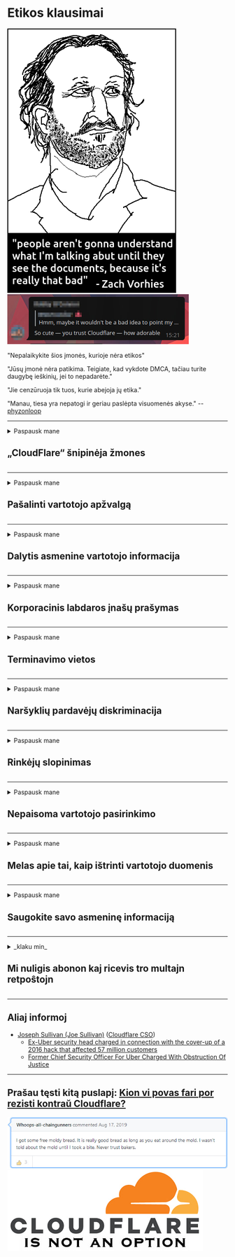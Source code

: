 # Etikos klausimai

![](../image/itsreallythatbad.jpg)
![](../image/telegram/c81238387627b4bfd3dcd60f56d41626.jpg)

"Nepalaikykite šios įmonės, kurioje nėra etikos"

"Jūsų įmonė nėra patikima. Teigiate, kad vykdote DMCA, tačiau turite daugybę ieškinių, jei to nepadarėte."

"Jie cenzūruoja tik tuos, kurie abejoja jų etika."

"Manau, tiesa yra nepatogi ir geriau paslėpta visuomenės akyse."  -- [phyzonloop](https://twitter.com/phyzonloop)


---


<details>
<summary>Paspausk mane

## „CloudFlare“ šnipinėja žmones
</summary>


„Cloudflare“ siunčia šlamšto el. Laiškus ne „Cloudflare“ vartotojams.

- Siųsti el. Laiškus tik pasirinkusiems abonentams
- Kai vartotojas sako „stop“, nustokite siųsti el. Laiškus

Tai taip paprasta. Bet „Cloudflare“ nerūpi.
„Cloudflare“ teigė, kad naudodamiesi savo paslauga gali sustabdyti visus nepageidaujamus elektronikos platintojus ar užpuolikus.
Kaip sustabdyti „Cloudflare“ neįjungę „Cloudflare“?


| 🖼 | 🖼 |
| --- | --- |
| ![](../image/cfspam01.jpg) | ![](../image/cfspam03.jpg) |
| ![](../image/cfspam02.jpg) | ![](../image/cfspambrittany.jpg)<br>![](../image/cfspamtwtr.jpg) |

</details>

---

<details>
<summary>Paspausk mane

## Pašalinti vartotojo apžvalgą
</summary>


„Cloudflare“ cenzūra neigiamų atsiliepimų.
Jei „Twitter“ publikuosite „Cloudflare“ tekstą, turėsite galimybę gauti „Cloudflare“ darbuotojo atsakymą „Ne, tai ne“ pranešimu.
Jei paskelbiate neigiamą atsiliepimą bet kurioje peržiūros svetainėje, jie bandys jį cenzūruoti.


| 🖼 | 🖼 |
| --- | --- |
| ![](../image/cfcenrev_01.jpg)<br>![](../image/cfcenrev_02.jpg) | ![](../image/cfcenrev_03.jpg) |

</details>

---

<details>
<summary>Paspausk mane

## Dalytis asmenine vartotojo informacija
</summary>


Debesų liepsna turi didžiulę priekabiavimo problemą.
„Cloudflare“ dalijasi asmenine informacija apie tuos, kurie skundžiasi dėl priglobtų svetainių.
Jie kartais prašo jūsų pateikti savo tikrąjį asmens tapatybės dokumentą.
Jei nenorite priekabiauti, užpulti, praryti ar nužudyti, geriau atsiribokite nuo „Cloudflared“ svetainių.


| 🖼 | 🖼 |
| --- | --- |
| ![](../image/cfdox_what.jpg) | ![](../image/cfdox_swat.jpg) |
| ![](../image/cfdox_kill.jpg) | ![](../image/cfdox_threat.jpg) |
| ![](../image/cfdox_dox.jpg) | ![](../image/cfdox_ex1.jpg)<br>![](../image/cfdox_ex2.jpg) |

</details>

---

<details>
<summary>Paspausk mane

## Korporacinis labdaros įnašų prašymas
</summary>


„CloudFlare“ prašo labdaros įmokų.
Labai pasibaisėtina, kad amerikiečių korporacija paprašys labdaros kartu su pelno nesiekiančiomis organizacijomis, kurios turi rimtų priežasčių.
Jei jums patinka blokuoti žmones ar eikvoti kitų žmonių laiką, galbūt norėsite užsisakyti picas „Cloudflare“ darbuotojams.


![](../image/cfdonate.jpg)

</details>

---

<details>
<summary>Paspausk mane

## Terminavimo vietos
</summary>


Ką darysi, jei svetainė staiga sumažės?
Yra pranešimų, kad „Cloudflare“ be jokio perspėjimo tyliai ištrina vartotojo konfigūraciją arba nutraukia paslaugų teikimą.
Siūlome rasti geresnį paslaugų teikėją.

![](../image/cftmnt.jpg)

</details>

---

<details>
<summary>Paspausk mane

## Naršyklių pardavėjų diskriminacija
</summary>


„CloudFlare“ teikia pirmenybę tiems, kurie naudojasi „Firefox“, o priešiškai elgiasi su „Tor“ naršyklės ne „Tor“ naršyklės vartotojais.
„Tor“ vartotojai, kurie teisėtai atsisako vykdyti nemokamą „Java“ scenarijų, taip pat elgiasi priešiškai.
Ši prieigos nelygybė yra tinklo neutralumo ir piktnaudžiavimo galia.

![](../image/browdifftbcx.gif)

- Kairėje: „Tor“ naršyklė, dešinėje: „Chrome“. Tas pats IP adresas.

![](../image/browserdiff.jpg)

- Kairėje: „Tor“ naršyklės „Java“ scenarijus išjungtas, slapukas įjungtas
- Dešinė: „Chrome Javascript“ įgalinta, Slapukas neleidžiamas

![](../image/cfsiryoublocked.jpg)

- „QuteBrowser“ (nepilna naršyklė) be „Tor“ („Clearnet IP“)

| ***Naršyklė*** | ***Prieigos gydymas*** |
| --- | --- |
| Tor Browser („JavaScript“ įgalinta) | prieiga leidžiama |
| Firefox („JavaScript“ įgalinta) | prieiga pablogėjusi |
| Chromium („JavaScript“ įgalinta) | prieiga pablogėjusi |
| Chromium or Firefox („Java“ scenarijus išjungtas) | prieiga atmesta |
| Chromium or Firefox (Slapukas neleidžiamas) | prieiga atmesta |
| QuteBrowser | prieiga atmesta |
| lynx | prieiga atmesta |
| w3m | prieiga atmesta |
| wget | prieiga atmesta |


Kodėl nepasinaudojus garso mygtuku lengvam iššūkiui išspręsti?

Taip, yra garso mygtukas, tačiau jis visada neveikia naudojant „Tor“.
Šį pranešimą gausite spustelėję jį:

```
Pabandyti dar kartą vėliau
Jūsų kompiuteris ar tinklas gali siųsti automatines užklausas.
Norėdami apsaugoti savo vartotojus, šiuo metu negalime apdoroti jūsų užklausos.
Norėdami gauti daugiau informacijos, apsilankykite mūsų pagalbos puslapyje
```

</details>

---

<details>
<summary>Paspausk mane

## Rinkėjų slopinimas
</summary>


Rinkėjai JAV valstijose registruojasi galėdami balsuoti per savo gyvenamosios vietos valstybės sekretoriaus svetainę.
Respublikonų kontroliuojamos valstybės sekretorių įstaigos verčiasi rinkėjų numalšinimu proksifikuodamos valstybės sekretoriaus svetainę per „Cloudflare“.
„Cloudflare“ priešiškas elgesys su „Tor“ vartotojais, jos MITM, kaip centralizuoto pasaulinio stebėjimo taško, padėtis ir žalingas jo vaidmuo apskritai daro būsimuosius rinkėjus nelinkusius registruotis.
Visų pirma liberalai linkę į privatumą.
Rinkėjų registracijos formos renka neskelbtiną informaciją apie rinkėjo politinį pasvirimą, asmens fizinį adresą, socialinio draudimo numerį ir gimimo datą.
Daugelis valstybių viešai prieina tik dalį šios informacijos, tačiau „Cloudflare“ mato visą tą informaciją, kai kas nors registruojasi balsuoti.

Atminkite, kad registracija popieriuje nepanaikina „Cloudflare“, nes valstybės duomenų įvesties darbuotojų sekretorius greičiausiai naudosis „Cloudflare“ svetaine duomenų įvedimui.

| 🖼 | 🖼 |
| --- | --- |
| ![](../image/cfvotm_01.jpg) | ![](../image/cfvotm_02.jpg) |

- Change.org yra garsi svetainė, skirta rinkti balsus ir imtis veiksmų.
“žmonės visur pradeda kampanijas, telkia rėmėjus ir bendradarbiauja su sprendimų priėmėjais, siekdami sprendimų.”
Deja, dėl „Cloudflare“ agresyvaus filtro daugelis žmonių iš viso negali peržiūrėti „Change.org“.
Jiems neleidžiama pasirašyti peticijos, taip pašalinant juos iš demokratinio proceso.
Problemos pašalinimą gali padėti naudoti kita, be debesų naudojama platforma, pavyzdžiui, „OpenPetition“.

| 🖼 | 🖼 |
| --- | --- |
| ![](../image/changeorgasn.jpg) | ![](../image/changeorgtor.jpg) |

- „Cloudflare“ „Atėnų projektas“ siūlo nemokamą apsaugą įmonės lygiu valstybinių ir vietos rinkimų svetainėse.
Jie teigė, kad „jų rinkėjai gali gauti informaciją apie rinkimus ir rinkėjų registraciją“, tačiau tai melas, nes daugelis žmonių tiesiog negali naršyti šioje svetainėje.

</details>

---

<details>
<summary>Paspausk mane

## Nepaisoma vartotojo pasirinkimo
</summary>


Jei kažko atsisakote, tikitės, kad negaunate apie tai el. Laiško.
„Cloudflare“ nepaiso vartotojo pasirinkimo ir dalijasi duomenimis su trečiųjų šalių korporacijomis be kliento sutikimo.
Jei naudojate jų nemokamą planą, jie kartais jums siunčia el. Laišką, prašydami įsigyti mėnesinę prenumeratą.

![](../image/cfviopl_tp.jpg)

</details>

---

<details>
<summary>Paspausk mane

## Melas apie tai, kaip ištrinti vartotojo duomenis
</summary>


Remiantis šiuo buvusio „cloudflare“ kliento tinklaraščiu, „Cloudflare“ meluoja apie sąskaitų ištrynimą.
Šiais laikais daugelis įmonių saugo jūsų duomenis uždarius ar pašalinus jūsų sąskaitą.
Daugelis gerų kompanijų apie tai užsimena savo privatumo politikoje.
Debesų liepsna? Ne.

```
2019-08-05 „CloudFlare“ atsiuntė man patvirtinimą, kad jie pašalino mano sąskaitą.
2019-10-02 Gavau el. Laišką iš „CloudFlare“, „nes esu klientas“
```

„Cloudflare“ nežinojo apie žodį „pašalinti“.
Jei jis tikrai pašalintas, kodėl šis buvęs klientas gavo el. Laišką?
Jis taip pat paminėjo, kad „Cloudflare“ privatumo politikoje apie tai neužsimenama.

```
Naujojoje jų privatumo politikoje neminimas duomenų saugojimas metus.
```

![](../image/cfviopl_notdel.jpg)

Kaip galite pasitikėti „Cloudflare“, jei jų privatumo politika yra LIE?

</details>

---

<details>
<summary>Paspausk mane

## Saugokite savo asmeninę informaciją
</summary>


Ištrinti „Cloudflare“ paskyrą sunku.

```
Pateikite palaikymo bilietą naudodami kategoriją „Paskyra“,
ir paprašykite paskyros ištrynimo pranešimo tekste.
Prieš pateikdami prašymą ištrinti, prie paskyros neturite pridėti domenų ar kredito kortelių.
```

Gausite šį patvirtinimo el. Laišką.

![](../image/cf_deleteandkeep.jpg)

„Mes pradėjome tvarkyti jūsų prašymą ištrinti“, bet „Mes ir toliau kaupsime jūsų asmeninę informaciją“.

Ar galite tuo „pasitikėti“?

</details>

---

<details>
<summary>_klaku min_

## Mi nuligis abonon kaj ricevis tro multajn retpoŝtojn
</summary>


La uzanto nuligis sian 'Cloudflare stream' abonon kaj li ricevas retpoŝtajn memorigilojn ĉiutage por rememorigi lin pri nuligita abono.
Ne estas malaprobita butono. Kiel vi ĉesas ĉi tiun frenezon?

![](../image/barrageemailcancelsubscription.jpg)

Cloudflare diris al ĉi tiu uzanto kontakti subtenteamo kaj peti ĉiujn viajn enhavojn forigi.

- [t](https://web.archive.org/web/20210412165334/https://twitter.com/JohnHaldson/status/1381651569247088650)

</details>

---

## Aliaj informoj

- [Joseph Sullivan (Joe Sullivan)](../cloudflare_inc/cloudflare_members.md) ([Cloudflare CSO](https://twitter.com/eastdakota/status/1296522269313785862))
  - [Ex-Uber security head charged in connection with the cover-up of a 2016 hack that affected 57 million customers](https://www.businessinsider.com/uber-data-hack-security-head-joe-sullivan-charged-cover-up-2020-8)
  - [Former Chief Security Officer For Uber Charged With Obstruction Of Justice](https://www.justice.gov/usao-ndca/pr/former-chief-security-officer-uber-charged-obstruction-justice)


---

## Prašau tęsti kitą puslapį:   [Kion vi povas fari por rezisti kontraŭ Cloudflare?](lt.action.md)

![](../image/freemoldybread.jpg)
![](../image/cfisnotanoption.jpg)
